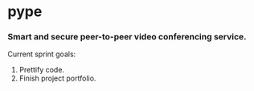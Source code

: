 # pype
### Smart and secure peer-to-peer video conferencing service.

Current sprint goals:

1. Prettify code.
2. Finish project portfolio.
